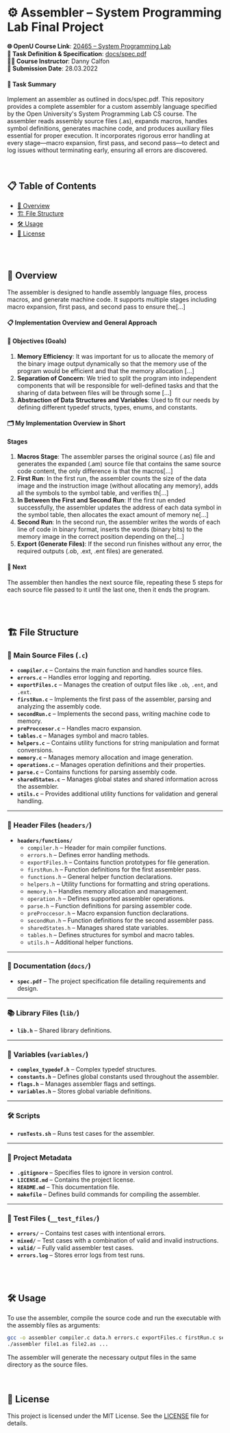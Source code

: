 # ⚙️ Assembler – System Programming Lab Final Project

**🌐 OpenU Course Link**: [20465 – System Programming Lab](https://www.openu.ac.il/courses/20465.htm)  
**📑 Task Definition & Specification**: [docs/spec.pdf](docs/spec.pdf)  
**👨‍🏫 Course Instructor**: Danny Calfon  
**📅 Submission Date**: 28.03.2022  

#### 📝 Task Summary
Implement an assembler as outlined in docs/spec.pdf. This repository provides a complete assembler for a custom assembly language specified by the Open University's System Programming Lab CS course. 
The assembler reads assembly source files (.as), expands macros, handles symbol definitions, generates machine code, and produces auxiliary files essential for proper execution. 
It incorporates rigorous error handling at every stage—macro expansion, first pass, and second pass—to detect and log issues without terminating early, ensuring all errors are discovered.

<br>

## 📋 Table of Contents

- [🌟 Overview](#overview)
- [🏗️ File Structure](#%EF%B8%8F-file-structure)
- [🛠️ Usage](#%EF%B8%8F-usage)
- [📜 License](#-license)

<br>
<br>

## 🌟 Overview
The assembler is designed to handle assembly language files, process macros, and generate machine code. It supports multiple stages including macro expansion, first pass, and second pass to ensure the[...]
#### 📋 Implementation Overview and General Approach
#### 🎯 Objectives (Goals)
1. **Memory Efficiency**: It was important for us to allocate the memory of the binary image output dynamically so that the memory use of the program would be efficient and that the memory allocation [...]
2. **Separation of Concern**: We tried to split the program into independent components that will be responsible for well-defined tasks and that the sharing of data between files will be through some [...]
3. **Abstraction of Data Structures and Variables**: Used to fit our needs by defining different typedef structs, types, enums, and constants.
#### 🗂️ My Implementation Overview in Short
#### Stages
1. **Macros Stage**: The assembler parses the original source (.as) file and generates the expanded (.am) source file that contains the same source code content, the only difference is that the macros[...]
2. **First Run**: In the first run, the assembler counts the size of the data image and the instruction image (without allocating any memory), adds all the symbols to the symbol table, and verifies th[...]
3. **In Between the First and Second Run**: If the first run ended successfully, the assembler updates the address of each data symbol in the symbol table, then allocates the exact amount of memory ne[...]
4. **Second Run**: In the second run, the assembler writes the words of each line of code in binary format, inserts the words (binary bits) to the memory image in the correct position depending on the[...]
5. **Export (Generate Files)**: If the second run finishes without any error, the required outputs (.ob, .ext, .ent files) are generated.
#### 🔄 Next
The assembler then handles the next source file, repeating these 5 steps for each source file passed to it until the last one, then it ends the program.

<br>
<br>

## 🏗️ **File Structure**

### **📄 Main Source Files (`.c`)**
- **`compiler.c`** – Contains the main function and handles source files.
- **`errors.c`** – Handles error logging and reporting.
- **`exportFiles.c`** – Manages the creation of output files like `.ob`, `.ent`, and `.ext`.
- **`firstRun.c`** – Implements the first pass of the assembler, parsing and analyzing the assembly code.
- **`secondRun.c`** – Implements the second pass, writing machine code to memory.
- **`preProccesor.c`** – Handles macro expansion.
- **`tables.c`** – Manages symbol and macro tables.
- **`helpers.c`** – Contains utility functions for string manipulation and format conversions.
- **`memory.c`** – Manages memory allocation and image generation.
- **`operations.c`** – Manages operation definitions and their properties.
- **`parse.c`** – Contains functions for parsing assembly code.
- **`sharedStates.c`** – Manages global states and shared information across the assembler.
- **`utils.c`** – Provides additional utility functions for validation and general handling.

---

### **📂 Header Files (`headers/`)**
- **`headers/functions/`**
  - `compiler.h` – Header for main compiler functions.
  - `errors.h` – Defines error handling methods.
  - `exportFiles.h` – Contains function prototypes for file generation.
  - `firstRun.h` – Function definitions for the first assembler pass.
  - `functions.h` – General helper function declarations.
  - `helpers.h` – Utility functions for formatting and string operations.
  - `memory.h` – Handles memory allocation and management.
  - `operation.h` – Defines supported assembler operations.
  - `parse.h` – Function definitions for parsing assembler code.
  - `preProccesor.h` – Macro expansion function declarations.
  - `secondRun.h` – Function definitions for the second assembler pass.
  - `sharedStates.h` – Manages shared state variables.
  - `tables.h` – Defines structures for symbol and macro tables.
  - `utils.h` – Additional helper functions.

---

### **📜 Documentation (`docs/`)**
- **`spec.pdf`** – The project specification file detailing requirements and design.

---

### **📚 Library Files (`lib/`)**
- **`lib.h`** – Shared library definitions.

---

### **🔢 Variables (`variables/`)**
- **`complex_typedef.h`** – Complex typedef structures.
- **`constants.h`** – Defines global constants used throughout the assembler.
- **`flags.h`** – Manages assembler flags and settings.
- **`variables.h`** – Stores global variable definitions.

---

### **🛠️ Scripts**
- **`runTests.sh`** – Runs test cases for the assembler.

---

### **📁 Project Metadata**
- **`.gitignore`** – Specifies files to ignore in version control.
- **`LICENSE.md`** – Contains the project license.
- **`README.md`** – This documentation file.
- **`makefile`** – Defines build commands for compiling the assembler.

---

### **🧪 Test Files (`__test_files/`)**
- **`errors/`** – Contains test cases with intentional errors.
- **`mixed/`** – Test cases with a combination of valid and invalid instructions.
- **`valid/`** – Fully valid assembler test cases.
- **`errors.log`** – Stores error logs from test runs.

<br>
<br>

## 🛠️ Usage

To use the assembler, compile the source code and run the executable with the assembly files as arguments:

```sh
gcc -o assembler compiler.c data.h errors.c exportFiles.c firstRun.c secondRun.c preProccesor.c tables.c helpers.c memory.c operations.c parse.c sharedStates.c utils.c
./assembler file1.as file2.as ...
```

The assembler will generate the necessary output files in the same directory as the source files.

<br>

## 📜 License
This project is licensed under the MIT License. See the [LICENSE](LICENSE) file for details.
